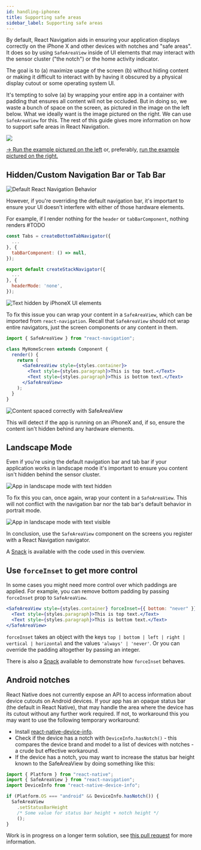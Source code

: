 ```yaml
---
id: handling-iphonex
title: Supporting safe areas
sidebar_label: Supporting safe areas
---
```


By default, React Navigation aids in ensuring your application displays correctly on the iPhone X and other devices with notches and "safe areas". It does so by using `SafeAreaView` inside of UI elements that may interact with the sensor cluster ("the notch") or the home activity indicator.

The goal is to (a) maximize usage of the screen (b) without hiding content or making it difficult to interact with by having it obscured by a physical display cutout or some operating system UI.

It's tempting to solve (a) by wrapping your entire app in a container with padding that ensures all content will not be occluded. But in doing so, we waste a bunch of space on the screen, as pictured in the image on the left below. What we ideally want is the image pictured on the right. We can use `SafeAreaView` for this. The rest of this guide gives more information on how to support safe areas in React Navigation.

![](/docs/assets/iphoneX/00-intro.png)

<a href="https://snack.expo.io/@react-navigation/boring-safe-area" target="blank" class="run-code-button">&rarr; Run the example pictured on the left</a> or, preferably, <a href="https://snack.expo.io/@react-navigation/nice-safe-area" target="blank" class="run-code-button">run the example pictured on the right.</a>

## Hidden/Custom Navigation Bar or Tab Bar

![Default React Navigation Behavior](/docs/assets/iphoneX/01-iphonex-default.png)

However, if you're overriding the default navigation bar, it's important to ensure your UI doesn't interfere with either of those hardware elements.

For example, if I render nothing for the `header` or `tabBarComponent`, nothing renders
#TODO

```jsx
const Tabs = createBottomTabNavigator({
  ...
}, {
  tabBarComponent: () => null,
});

export default createStackNavigator({
  ...
}, {
  headerMode: 'none',
});
```

![Text hidden by iPhoneX UI elements](/docs/assets/iphoneX/02-iphonex-content-hidden.png)

To fix this issue you can wrap your content in a `SafeAreaView`, which can be imported from `react-navigation`. Recall that `SafeAreaView` should not wrap entire navigators, just the screen components or any content in them.

```jsx
import { SafeAreaView } from "react-navigation";

class MyHomeScreen extends Component {
  render() {
    return (
      <SafeAreaView style={styles.container}>
        <Text style={styles.paragraph}>This is top text.</Text>
        <Text style={styles.paragraph}>This is bottom text.</Text>
      </SafeAreaView>
    );
  }
}
```

![Content spaced correctly with SafeAreaView](/docs/assets/iphoneX/03-iphonex-content-fixed.png)

This will detect if the app is running on an iPhoneX and, if so, ensure the content isn't hidden behind any hardware elements.

## Landscape Mode

Even if you're using the default navigation bar and tab bar if your application works in landscape mode it's important to ensure you content isn't hidden behind the sensor cluster.

![App in landscape mode with text hidden](/docs/assets/iphoneX/04-iphonex-landscape-hidden.png)

To fix this you can, once again, wrap your content in a `SafeAreaView`. This will not conflict with the navigation bar nor the tab bar's default behavior in portrait mode.

![App in landscape mode with text visible](/docs/assets/iphoneX/05-iphonex-landscape-fixed.png)

In conclusion, use the `SafeAreaView` component on the screens you register with a React Navigation navigator.

A [Snack](https://snack.expo.io/@react-navigation/react-navigation-docs:-iphonex-demo-v3) is available with the code used in this overview.

## Use `forceInset` to get more control

In some cases you might need more control over which paddings are applied. For example, you can remove bottom padding by passing `forceInset` prop to `SafeAreaView`.

```jsx
<SafeAreaView style={styles.container} forceInset={{ bottom: "never" }}>
  <Text style={styles.paragraph}>This is top text.</Text>
  <Text style={styles.paragraph}>This is bottom text.</Text>
</SafeAreaView>
```

`forceInset` takes an object with the keys `top | bottom | left | right | vertical | horizontal` and the values `'always' | 'never'`. Or you can override the padding altogether by passing an integer.

There is also a [Snack](https://snack.expo.io/@react-navigation/react-navigation-docs:-safeareaview-demo-v3) available to demonstrate how `forceInset` behaves.

## Android notches

React Native does not currently expose an API to access information about device cutouts on Android devices. If your app has an opaque status bar (the default in React Native), that may handle the area where the device has its cutout without any further work required. If not, to workaround this you may want to use the following temporary workaround:

- Install [react-native-device-info](https://github.com/react-native-community/react-native-device-info).
- Check if the device has a notch with `DeviceInfo.hasNotch()` - this compares the device brand and model to a list of devices with notches - a crude but effective workaround.
- If the device has a notch, you may want to increase the status bar height known to the SafeAreaView by doing something like this:

```js
import { Platform } from "react-native";
import { SafeAreaView } from "react-navigation";
import DeviceInfo from "react-native-device-info";

if (Platform.OS === "android" && DeviceInfo.hasNotch()) {
  SafeAreaView
    .setStatusBarHeight
    /* Some value for status bar height + notch height */
    ();
}
```

Work is in progress on a longer term solution, see [this pull request](https://github.com/facebook/react-native/pull/20999) for more information.
